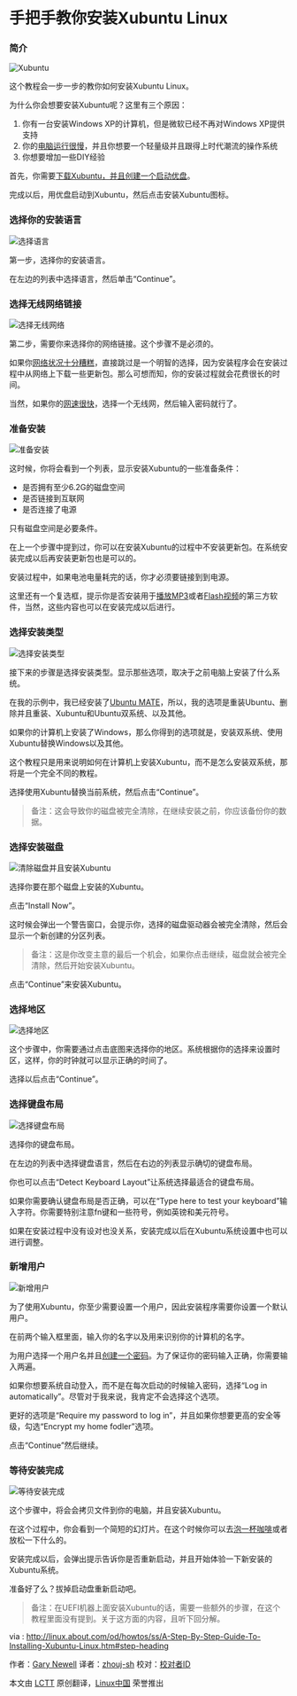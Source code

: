 手把手教你安装Xubuntu Linux
==============================================

### 简介 ###

![Xubuntu](http://f.tqn.com/y/linux/1/S/J/J/1/fulldesktop.png)

这个教程会一步一步的教你如何安装Xubuntu Linux。

为什么你会想要安装Xubuntu呢？这里有三个原因：

1. 你有一台安装Windows XP的计算机，但是微软已经不再对Windows XP提供支持
2. 你的[电脑运行很慢][1]，并且你想要一个轻量级并且跟得上时代潮流的操作系统
3. 你想要增加一些DIY经验

首先，你需要[下载Xubuntu，并且创建一个启动优盘][2]。

完成以后，用优盘启动到Xubuntu，然后点击安装Xubuntu图标。

### 选择你的安装语言 ###

![选择语言](http://f.tqn.com/y/linux/1/S/K/J/1/xubuntuinstall1.png)

第一步，选择你的安装语言。

在左边的列表中选择语言，然后单击“Continue”。

### 选择无线网络链接 ###

![选择无线网络](http://f.tqn.com/y/linux/1/S/L/J/1/xubuntuinstall2.png)

第二步，需要你来选择你的网络链接。这个步骤不是必须的。

如果你[网络状况十分糟糕][3]，直接跳过是一个明智的选择，因为安装程序会在安装过程中从网络上下载一些更新包。那么可想而知，你的安装过程就会花费很长的时间。

当然，如果你的[网速很快][4]，选择一个无线网，然后输入密码就行了。

### 准备安装 ###

![准备安装](http://f.tqn.com/y/linux/1/S/M/J/1/xubuntuinstall3.png)

这时候，你将会看到一个列表，显示安装Xubuntu的一些准备条件：

- 是否拥有至少6.2G的磁盘空间
- 是否链接到互联网
- 是否连接了电源

只有磁盘空间是必要条件。

在上一个步骤中提到过，你可以在安装Xubuntu的过程中不安装更新包。在系统安装完成以后再安装更新包也是可以的。

安装过程中，如果电池电量耗完的话，你才必须要链接到到电源。

这里还有一个复选框，提示你是否安装用于[播放MP3][5]或者[Flash视频][6]的第三方软件，当然，这些内容也可以在安装完成以后进行。

### 选择安装类型 ###

![选择安装类型](http://f.tqn.com/y/linux/1/S/N/J/1/xubuntuinstall4.png)

接下来的步骤是选择安装类型。显示那些选项，取决于之前电脑上安装了什么系统。

在我的示例中，我已经安装了[Ubuntu MATE][7]，所以，我的选项是重装Ubuntu、删除并且重装、Xubuntu和Ubuntu双系统、以及其他。

如果你的计算机上安装了Windows，那么你得到的选项就是，安装双系统、使用Xubuntu替换Windows以及其他。

这个教程只是用来说明如何在计算机上安装Xubuntu，而不是怎么安装双系统，那将是一个完全不同的教程。

选择使用Xubuntu替换当前系统，然后点击“Continue”。

> 备注：这会导致你的磁盘被完全清除，在继续安装之前，你应该备份你的数据。

### 选择安装磁盘 ###

![清除磁盘并且安装Xubuntu](http://f.tqn.com/y/linux/1/S/O/J/1/xubuntuinstall5.png)

选择你要在那个磁盘上安装的Xubuntu。

点击“Install Now”。

这时候会弹出一个警告窗口，会提示你，选择的磁盘驱动器会被完全清除，然后会显示一个新创建的分区列表。

> 备注：这是你改变主意的最后一个机会，如果你点击继续，磁盘就会被完全清除，然后开始安装Xubuntu。

点击“Continue”来安装Xubuntu。

### 选择地区 ###

![选择地区](http://f.tqn.com/y/linux/1/S/P/J/1/xubuntuinstall7.png)

这个步骤中，你需要通过点击底图来选择你的地区。系统根据你的选择来设置时区，这样，你的时钟就可以显示正确的时间了。

选择以后点击“Continue”。

### 选择键盘布局 ###

![选择键盘布局](http://f.tqn.com/y/linux/1/S/Q/J/1/xubuntuinstall8.png)

选择你的键盘布局。

在左边的列表中选择键盘语言，然后在右边的列表显示确切的键盘布局。

你也可以点击“Detect Keyboard Layout”让系统选择最适合的键盘布局。

如果你需要确认键盘布局是否正确，可以在“Type here to test your keyboard”输入字符。你需要特别注意fn键和一些符号，例如英镑和美元符号。

如果在安装过程中没有设对也没关系，安装完成以后在Xubuntu系统设置中也可以进行调整。

### 新增用户 ###

![新增用户](http://f.tqn.com/y/linux/1/S/R/J/1/xubuntuinstall9.png)

为了使用Xubuntu，你至少需要设置一个用户，因此安装程序需要你设置一个默认用户。

在前两个输入框里面，输入你的名字以及用来识别你的计算机的名字。

为用户选择一个用户名并且[创建一个密码][8]。为了保证你的密码输入正确，你需要输入两遍。

如果你想要系统自动登入，而不是在每次启动的时候输入密码，选择“Log in automatically”。尽管对于我来说，我肯定不会选择这个选项。

更好的选项是“Require my password to log in”，并且如果你想要更高的安全等级，勾选“Encrypt my home fodler”选项。

点击“Continue”然后继续。

### 等待安装完成 ###

![等待安装完成](http://f.tqn.com/y/linux/1/S/S/J/1/xubuntuinstall10.png)

这个步骤中，将会会拷贝文件到你的电脑，并且安装Xubuntu。

在这个过程中，你会看到一个简短的幻灯片。在这个时候你可以去[泡一杯咖啡][9]或者放松一下什么的。

安装完成以后，会弹出提示告诉你是否重新启动，并且开始体验一下新安装的Xubuntu系统。

准备好了么？拔掉启动盘重新启动吧。

> 备注：在UEFI机器上面安装Xubuntu的话，需要一些额外的步骤，在这个教程里面没有提到。关于这方面的内容，且听下回分解。

via :  http://linux.about.com/od/howtos/ss/A-Step-By-Step-Guide-To-Installing-Xubuntu-Linux.htm#step-heading

作者：[Gary Newell][a]
译者：[zhouj-sh](https://github.com/zhouj-sh)
校对：[校对者ID](https://github.com/校对者ID)

本文由 [LCTT](https://github.com/LCTT/TranslateProject) 原创翻译，[Linux中国](http://linux.cn/) 荣誉推出

[a]:http://linux.about.com/bio/Gary-Newell-132058.htm
[1]:http://windows.about.com/od/maintainandfix/a/8ways2speedup.htm
[2]:http://linux.about.com/od/howtos/ss/How-To-Create-A-Persistent-Bootable-Xubuntu-Linux-USB-Drive.htm
[3]:http://netforbeginners.about.com/od/basicinternethardware/f/Why-Internet-Connections-Can-Be-Slow.htm
[4]:http://netforbeginners.about.com/b/2011/09/07/test-your-internet-connection-speed-here.htm
[5]:http://mp3.about.com/od/freebies/tp/freemusictp.htm
[6]:http://animation.about.com/od/2danimationtutorials/ss/2d_fla_lesson1.htm
[7]:http://www.everydaylinuxuser.com/2014/11/ubuntu-mate-vs-lubuntu-on-old-netbook.html
[8]:http://netsecurity.about.com/cs/generalsecurity/a/aa112103b.htm
[9]:http://coffeetea.about.com/od/preparationandrecipes/